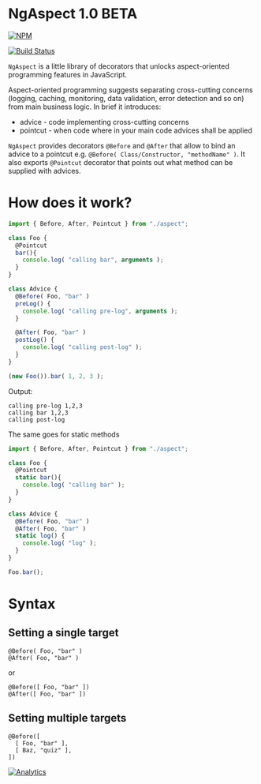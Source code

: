 # NgAspect 1.0 BETA

[![NPM](https://nodei.co/npm/ng-aspect.png)](https://nodei.co/npm/ng-aspect/)

[![Build Status](https://travis-ci.org/dsheiko/ng-aspect.png)](https://travis-ci.org/dsheiko/ng-aspect)

`NgAspect` is a little library of decorators that unlocks aspect-oriented programming features in JavaScript.

Aspect-oriented programming suggests separating cross-cutting concerns (logging, caching, monitoring,
data validation, error detection and so on) from main business logic. In brief it introduces:
* advice - code implementing cross-cutting concerns
* pointcut - when code where in your main code advices shall be applied

`NgAspect` provides decorators `@Before` and `@After` that allow to bind an advice to a pointcut e.g. `@Before( Class/Constructor, "methodName" )`.
It also exports `@Pointcut` decorator that points out what method can be supplied with advices.


# How does it work?

```javascript
import { Before, After, Pointcut } from "./aspect";

class Foo {
  @Pointcut
  bar(){
    console.log( "calling bar", arguments );
  }
}

class Advice {
  @Before( Foo, "bar" )
  preLog() {
    console.log( "calling pre-log", arguments );
  }

  @After( Foo, "bar" )
  postLog() {
    console.log( "calling post-log" );
  }
}

(new Foo()).bar( 1, 2, 3 );

```

Output:
```
calling pre-log 1,2,3
calling bar 1,2,3
calling post-log
```


The same goes for static methods

```javascript
import { Before, After, Pointcut } from "./aspect";

class Foo {
  @Pointcut
  static bar(){
    console.log( "calling bar" );
  }
}

class Advice {
  @Before( Foo, "bar" )
  @After( Foo, "bar" )
  static log() {
    console.log( "log" );
  }
}

Foo.bar();

```

# Syntax

## Setting a single target
```
@Before( Foo, "bar" )
@After( Foo, "bar" )
```
or
```
@Before([ Foo, "bar" ])
@After([ Foo, "bar" ])
```

## Setting multiple targets
```
@Before([
  [ Foo, "bar" ],
  [ Baz, "quiz" ],
])

```


[![Analytics](https://ga-beacon.appspot.com/UA-1150677-13/dsheiko/ng-aspect)](http://githalytics.com/dsheiko/ng-aspect)

